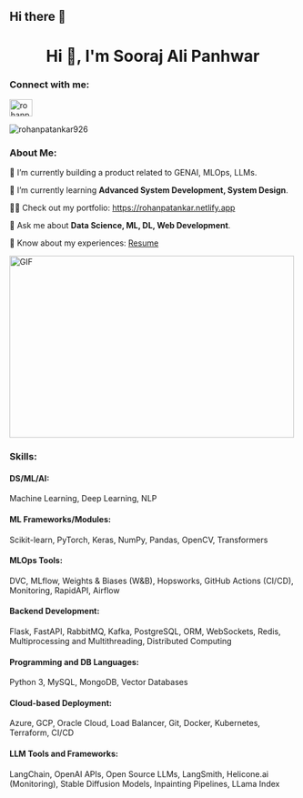 ## Hi there 👋

<!--
**Soorajalipanhwar/Soorajalipanhwar** is a ✨ _special_ ✨ repository because its `README.md` (this file) appears on your GitHub profile. -->

<!DOCTYPE html>
<html lang="en">
<head>
    <meta charset="UTF-8">
    <meta http-equiv="X-UA-Compatible" content="IE=edge">
    <meta name="viewport" content="width=device-width, initial-scale=1.0">
</head>
<body>
    <h1 align="center">Hi 👋, I'm Sooraj Ali Panhwar</h1>
    <h3 align="left">Connect with me:</h3>
    <p align="left">
        <a href="https://linkedin.com/in/soorajalipanhwar" target="blank">
            <img align="center" src="https://raw.githubusercontent.com/rahuldkjain/github-profile-readme-generator/master/src/images/icons/Social/linked-in-alt.svg" alt="rohanpatankar926" height="30" width="40" />
        </a>
    </p>
    <p align="left">
        <img src="https://komarev.com/ghpvc/?username=rohanpatankar926&label=Profile%20views&color=0e75b6&style=flat" alt="rohanpatankar926" />
    </p>
    <h3 align="left">About Me:</h3>
    <p>🔭 I’m currently building a product related to GENAI, MLOps, LLMs.</p>
    <p>🌱 I’m currently learning <strong>Advanced System Development, System Design</strong>.</p>
    <p>👨‍💻 Check out my portfolio: <a href="https://rohanpatankar.netlify.app" target="_blank">https://rohanpatankar.netlify.app</a></p>
    <p>💬 Ask me about <strong>Data Science, ML, DL, Web Development</strong>.</p>
    <p>📄 Know about my experiences: <a href="https://drive.google.com/file/d/17w7d5I3UeHdToOU9-zUcfmn3Yox4tkpo/view?usp=sharing" target="_blank">Resume</a></p>
    <img class="align" align="center" alt="GIF" src="https://github.com/abhisheknaiidu/abhisheknaiidu/blob/master/code.gif?raw=true" width="500" height="320" />
    <h3 align="left">Skills:</h3>
    <h4>DS/ML/AI:</h4>
    <p>Machine Learning, Deep Learning, NLP</p>
    <h4>ML Frameworks/Modules:</h4>
    <p>Scikit-learn, PyTorch, Keras, NumPy, Pandas, OpenCV, Transformers</p>
    <h4>MLOps Tools:</h4>
    <p>DVC, MLflow, Weights & Biases (W&B), Hopsworks, GitHub Actions (CI/CD), Monitoring, RapidAPI, Airflow</p>
    <h4>Backend Development:</h4>
    <p>Flask, FastAPI, RabbitMQ, Kafka, PostgreSQL, ORM, WebSockets, Redis, Multiprocessing and Multithreading, Distributed Computing</p>
    <h4>Programming and DB Languages:</h4>
    <p>Python 3, MySQL, MongoDB, Vector Databases</p>
    <h4>Cloud-based Deployment:</h4>
    <p>Azure, GCP, Oracle Cloud, Load Balancer, Git, Docker, Kubernetes, Terraform, CI/CD</p>
    <h4>LLM Tools and Frameworks:</h4>
    <p>LangChain, OpenAI APIs, Open Source LLMs, LangSmith, Helicone.ai (Monitoring), Stable Diffusion Models, Inpainting Pipelines, LLama Index</p><!DOCTYPE html>
